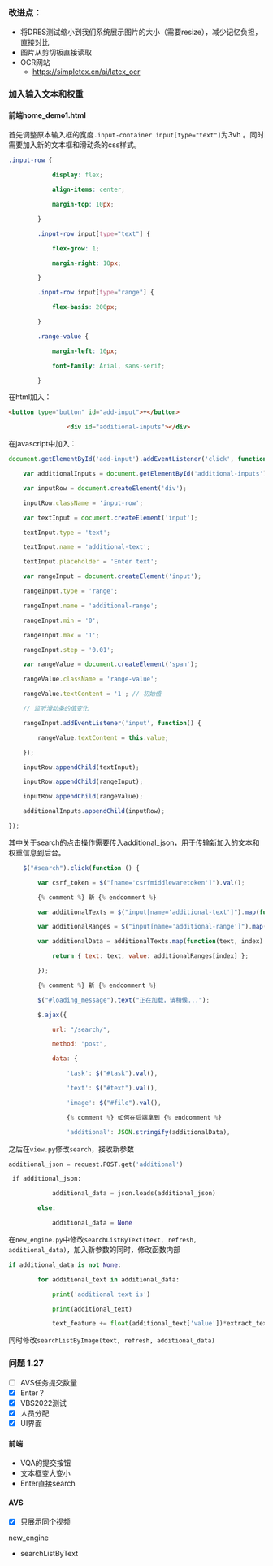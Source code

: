 ---
---


### 改进点：
+ 将DRES测试缩小到我们系统展示图片的大小（需要resize），减少记忆负担，直接对比
+ 图片从剪切板直接读取
+ OCR网站
	+ https://simpletex.cn/ai/latex_ocr


### 加入输入文本和权重

#### 前端home_demo1.html
首先调整原本输入框的宽度`.input-container input[type="text"]`为3vh 。同时需要加入新的文本框和滑动条的css样式。
```css 
.input-row {

            display: flex;

            align-items: center;

            margin-top: 10px;

        }

        .input-row input[type="text"] {

            flex-grow: 1;

            margin-right: 10px;

        }

        .input-row input[type="range"] {

            flex-basis: 200px;

        }

        .range-value {

            margin-left: 10px;

            font-family: Arial, sans-serif;

        }
```

在html加入：
```html
<button type="button" id="add-input">+</button>

                <div id="additional-inputs"></div>
```

在javascript中加入：
```JavaScript
document.getElementById('add-input').addEventListener('click', function() {

    var additionalInputs = document.getElementById('additional-inputs');

    var inputRow = document.createElement('div');

    inputRow.className = 'input-row';

    var textInput = document.createElement('input');

    textInput.type = 'text';

    textInput.name = 'additional-text';

    textInput.placeholder = 'Enter text';

    var rangeInput = document.createElement('input');

    rangeInput.type = 'range';

    rangeInput.name = 'additional-range';

    rangeInput.min = '0';

    rangeInput.max = '1';

    rangeInput.step = '0.01';

    var rangeValue = document.createElement('span');

    rangeValue.className = 'range-value';

    rangeValue.textContent = '1'; // 初始值

    // 监听滑动条的值变化

    rangeInput.addEventListener('input', function() {

        rangeValue.textContent = this.value;

    });

    inputRow.appendChild(textInput);

    inputRow.appendChild(rangeInput);

    inputRow.appendChild(rangeValue);

    additionalInputs.appendChild(inputRow);

});
```

其中关于search的点击操作需要传入additional_json，用于传输新加入的文本和权重信息到后台。
```JavaScript
    $("#search").click(function () {

        var csrf_token = $("[name='csrfmiddlewaretoken']").val();

        {% comment %} 新 {% endcomment %}

        var additionalTexts = $("input[name='additional-text']").map(function(){ return $(this).val(); }).get();

        var additionalRanges = $("input[name='additional-range']").map(function(){ return $(this).val(); }).get();

        var additionalData = additionalTexts.map(function(text, index) {

            return { text: text, value: additionalRanges[index] };

        });

        {% comment %} 新 {% endcomment %}

        $("#loading_message").text("正在加载，请稍候...");

        $.ajax({

            url: "/search/",

            method: "post",

            data: {

                'task': $("#task").val(),

                'text': $("#text").val(),

                'image': $("#file").val(),

                {% comment %} 如何在后端拿到 {% endcomment %}

                'additional': JSON.stringify(additionalData),
```

之后在`view.py`修改`search`，接收新参数
```python
additional_json = request.POST.get('additional')

 if additional_json:

            additional_data = json.loads(additional_json)

        else:

            additional_data = None
```

在`new_engine.py`中修改`searchListByText(text, refresh, additional_data)`，加入新参数的同时，修改函数内部
```python
if additional_data is not None:

        for additional_text in additional_data:

            print('additional text is')

            print(additional_text)

            text_feature += float(additional_text['value'])*extract_text_features(additional_text['text'])
```

同时修改`searchListByImage(text, refresh, additional_data)`

### 问题 1.27
- [ ]  AVS任务提交数量
- [x]  Enter？
- [x]  VBS2022测试  
- [x]  人员分配
- [x]  UI界面

#### 前端

+ VQA的提交按钮
+ 文本框变大变小
+ Enter直接search

#### AVS 

- [x]  只展示同个视频


new_engine
+ searchListByText